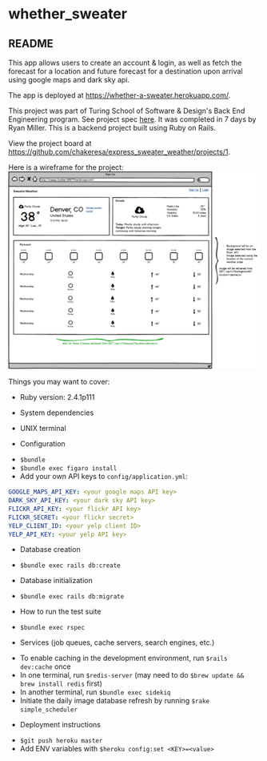 # whether_sweater

## README

This app allows users to create an account & login, as well as fetch the forecast for a location and future forecast for a destination upon arrival using google maps and dark sky api. 

The app is deployed at https://whether-a-sweater.herokuapp.com/.

This project was part of Turing School of Software & Design's Back End Engineering program. See project spec [here](https://backend.turing.io/module3/projects/sweater_weather). It was completed in 7 days by Ryan Miller. This is a backend project built using Ruby on Rails.

View the project board at https://github.com/chakeresa/express_sweater_weather/projects/1.

Here is a wireframe for the project:
![wireframe](./public/weather_frame.png)

Things you may want to cover:


* Ruby version: 2.4.1p111

* System dependencies
 - UNIX terminal

* Configuration
 - `$bundle`
 - `$bundle exec figaro install`
 - Add your own API keys to `config/application.yml`:
 ```yml
GOOGLE_MAPS_API_KEY: <your google maps API key>
DARK_SKY_API_KEY: <your dark sky API key>
FLICKR_API_KEY: <your flickr API key>
FLICKR_SECRET: <your flickr secret>
YELP_CLIENT_ID: <your yelp client ID>
YELP_API_KEY: <your yelp API key>
 ```

* Database creation
 - `$bundle exec rails db:create`

* Database initialization
 - `$bundle exec rails db:migrate`

* How to run the test suite
 - `$bundle exec rspec`

* Services (job queues, cache servers, search engines, etc.)
 - To enable caching in the development environment, run `$rails dev:cache` once
 - In one terminal, run `$redis-server` (may need to do `$brew update && brew install redis` first)
 - In another terminal, run `$bundle exec sidekiq`
 - Initiate the daily image database refresh by running `$rake simple_scheduler`

* Deployment instructions
 - `$git push heroku master`
 - Add ENV variables with `$heroku config:set <KEY>=<value>`


